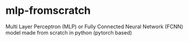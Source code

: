 # mlp-fromscratch
Multi Layer Perceptron (MLP) or Fully Connected Neural Network (FCNN) model made from scratch in python (pytorch based)
